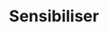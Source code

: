 ---
title: Sensibiliser
layout: sensibiliser
menu:
  main:
    parent: actions
    weight: 2
illu: /img/page-actions/illu_sensibiliser.svg
intro:
  first: "La sensibilisation est au cœur de nos missions. Dialoguer, former et informer constituent un socle déterminant pour briser le tabou des règles. Par le biais d’ateliers, d’événements, d’interventions, ou de création de contenus, nous agissons avec vous pour faire des règles un sujet commun et ainsi créer une culture commune autour des règles."
actions:
  - title: Dans les établissements scolaires
    btn_link: /agir/ecole/#ateliers
    btn_text: En savoir plus
    content: >
      “La première fois que j’ai eu mes règles je ne savais pas ce qu’il se passait”.  Bon nombre de personnes, lorsqu’elles ont leurs règles pour la première fois, n’ont pas les informations nécessaires pour comprendre ce qui leur arrive. À la fois enjeu d'égalité filles-garçons et de santé sexuelle et reproductive, l’éducation à la santé menstruelle est essentielle. Nos ateliers s’adressent à tou·tes les élèves, filles comme garçons, dès le CM1. 
    chiffre: 
      big: Près de 100% des 16-19 ans 
      small: sont favorables à un enseignement menstruel
    illu: /img/page-actions/ecole.jpg
  - title: Auprès du grand public
    btn_link: ""
    btn_text: ""
    content: >
      Parler de règles partout, dès que nous en avons la possibilité : tel est notre moteur au quotidien.. C’était encore inimaginable il y a quelques années, aujourd’hui nous organisons des soirées dédiées aux règles, des projections de courts-métrages sur les règles ou même encore un festival consacré aux menstruations.
      Grâce à ces moments, nous sensibilisons des dizaines, des centaines, des milliers de personnes !
    illu: /img/page-actions/grand_public.jpg
---